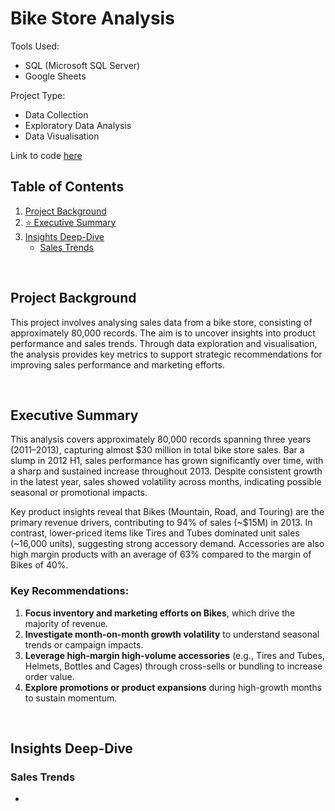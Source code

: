 # **Bike Store Analysis**

Tools Used: 
* SQL (Microsoft SQL Server)
* Google Sheets

Project Type:
* Data Collection
* Exploratory Data Analysis
* Data Visualisation

Link to code [here]()

## **Table of Contents**
1. [Project Background](#project-background)  
2. [⭐ Executive Summary](#executive-summary)  
3. [Insights Deep-Dive](#insights-deep-dive)  
   - [Sales Trends](#sales-trends)  

<br>

## **Project Background**
This project involves analysing sales data from a bike store, consisting of approximately 80,000 records. The aim is to uncover insights into product performance and sales trends. Through data exploration and visualisation, the analysis provides key metrics to support strategic recommendations for improving sales performance and marketing efforts.

<br>

## **Executive Summary**
This analysis covers approximately 80,000 records spanning three years (2011–2013), capturing almost $30 million in total bike store sales. Bar a slump in 2012 H1, sales performance has grown significantly over time, with a sharp and sustained increase throughout 2013. Despite consistent growth in the latest year, sales showed volatility across months, indicating possible seasonal or promotional impacts.

Key product insights reveal that Bikes (Mountain, Road, and Touring) are the primary revenue drivers, contributing to 94% of sales (~$15M) in 2013. In contrast, lower-priced items like Tires and Tubes dominated unit sales (~16,000 units), suggesting strong accessory demand. Accessories are also high margin products with an average of 63% compared to the margin of Bikes of 40%.

### Key Recommendations:
1. **Focus inventory and marketing efforts on Bikes**, which drive the majority of revenue.
2. **Investigate month-on-month growth volatility** to understand seasonal trends or campaign impacts.
3. **Leverage high-margin high-volume accessories** (e.g., Tires and Tubes, Helmets, Bottles and Cages) through cross-sells or bundling to increase order value.
4. **Explore promotions or product expansions** during high-growth months to sustain momentum.

<br>

## **Insights Deep-Dive**

### **Sales Trends**
- 
